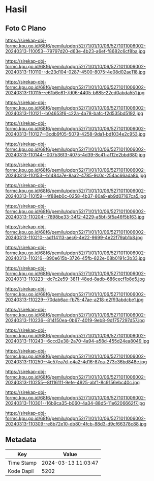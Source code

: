 # Hasil

## Foto C Plano

https://sirekap-obj-formc.kpu.go.id/68f6/pemilu/pdpr/52/71/01/10/06/5271011006002-20240313-110053--79797d20-d63e-4b23-a6ef-f8682c6cf8ba.jpg

https://sirekap-obj-formc.kpu.go.id/68f6/pemilu/pdpr/52/71/01/10/06/5271011006002-20240313-110110--dc23d104-0287-4500-8075-4e08d02ae118.jpg

https://sirekap-obj-formc.kpu.go.id/68f6/pemilu/pdpr/52/71/01/10/06/5271011006002-20240313-110115--e61b6e81-7d06-4405-b885-22ed0abda551.jpg

https://sirekap-obj-formc.kpu.go.id/68f6/pemilu/pdpr/52/71/01/10/06/5271011006002-20240313-110121--b04653f6-c22a-4a78-bafc-f2d535bd5192.jpg

https://sirekap-obj-formc.kpu.go.id/68f6/pemilu/pdpr/52/71/01/10/06/5271011006002-20240313-110127--3cdb9f05-5079-4258-9da1-bd1034e2c953.jpg

https://sirekap-obj-formc.kpu.go.id/68f6/pemilu/pdpr/52/71/01/10/06/5271011006002-20240313-110144--007b36f3-4075-4d39-8c41-af12e2bbd680.jpg

https://sirekap-obj-formc.kpu.go.id/68f6/pemilu/pdpr/52/71/01/10/06/5271011006002-20240313-110153--b1484a7e-8aa2-4785-9c0c-254ac66ada8b.jpg

https://sirekap-obj-formc.kpu.go.id/68f6/pemilu/pdpr/52/71/01/10/06/5271011006002-20240313-110159--4f88eb0c-0258-4b37-80a9-eb9d07167ca5.jpg

https://sirekap-obj-formc.kpu.go.id/68f6/pemilu/pdpr/52/71/01/10/06/5271011006002-20240313-110204--7898be33-34f2-4229-a5bf-5f5a46f5b163.jpg

https://sirekap-obj-formc.kpu.go.id/68f6/pemilu/pdpr/52/71/01/10/06/5271011006002-20240313-110210--ad114113-aec6-4e22-9699-4e22f79ab1b8.jpg

https://sirekap-obj-formc.kpu.go.id/68f6/pemilu/pdpr/52/71/01/10/06/5271011006002-20240313-110216--890e615b-3726-45fb-822e-08b0191c3b33.jpg

https://sirekap-obj-formc.kpu.go.id/68f6/pemilu/pdpr/52/71/01/10/06/5271011006002-20240313-110223--dc7c2e59-3811-48ed-8adb-686cecf1b8d5.jpg

https://sirekap-obj-formc.kpu.go.id/68f6/pemilu/pdpr/52/71/01/10/06/5271011006002-20240313-110229--70dab6ac-fb75-47ae-a218-e2f93abdcbe1.jpg

https://sirekap-obj-formc.kpu.go.id/68f6/pemilu/pdpr/52/71/01/10/06/5271011006002-20240313-110236--814150ea-0b67-4019-9eb8-9d1757297d57.jpg

https://sirekap-obj-formc.kpu.go.id/68f6/pemilu/pdpr/52/71/01/10/06/5271011006002-20240313-110243--6ccd2e38-2a70-4a94-a58d-455d24ea8049.jpg

https://sirekap-obj-formc.kpu.go.id/68f6/pemilu/pdpr/52/71/01/10/06/5271011006002-20240313-110250--4c57ea7d-e4a2-4d16-87ca-273c36bd848e.jpg

https://sirekap-obj-formc.kpu.go.id/68f6/pemilu/pdpr/52/71/01/10/06/5271011006002-20240313-110255--8f116111-9efe-4925-abf1-8c9156ebc40c.jpg

https://sirekap-obj-formc.kpu.go.id/68f6/pemilu/pdpr/52/71/01/10/06/5271011006002-20240313-110301--16b9ca35-b060-4a34-88d5-11e6206662f7.jpg

https://sirekap-obj-formc.kpu.go.id/68f6/pemilu/pdpr/52/71/01/10/06/5271011006002-20240313-110309--e8b72e10-db80-4fcb-88d3-d9cf66378c88.jpg


## Metadata

| Key        | Value               |
| ---------- | ------------------- |
| Time Stamp | 2024-03-13 11:03:47 |
| Kode Dapil | 5202                |




